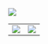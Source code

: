 <table align="center">
  <img src="https://r2.nca10.net/4.png">
  <tr>
    <td><img src="https://github-readme-stats.vercel.app/api?username=nullnyat&layout=compact&hide_border=ture&show_icons=ture&bg_color=FFFFFF00&icon_color=CECEFF&text_color=B0CBE7&title_color=96CCE7&count_private=ture"/></td>
    <td><img src="https://github-readme-stats.vercel.app/api/wakatime?username=nullnyat&bg_color=FFFFFF00&title_color=96CCE7&text_color=B0CBE7&hide_border=ture&langs_count=5"/></td>
  </tr>
